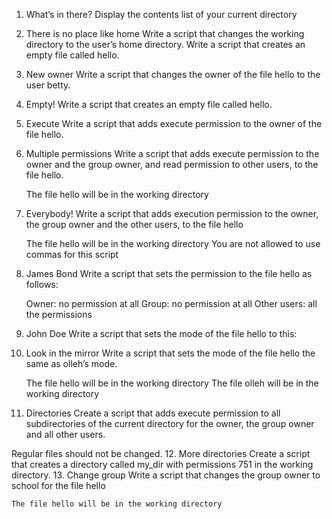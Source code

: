 1. What’s in there? 
Display the contents list of your current directory

2. There is no place like home 
Write a script that changes the working directory to the user’s home directory.
Write a script that creates an empty file called hello.
3. New owner 
Write a script that changes the owner of the file hello to the user betty.
4. Empty! 
Write a script that creates an empty file called hello.
5. Execute
Write a script that adds execute permission to the owner of the file hello.
6. Multiple permissions
Write a script that adds execute permission to the owner and the group owner, and read permission to other users, to the file hello.

    The file hello will be in the working directory

7. Everybody!
Write a script that adds execution permission to the owner, the group owner and the other users, to the file hello

    The file hello will be in the working directory
    You are not allowed to use commas for this script

8. James Bond
Write a script that sets the permission to the file hello as follows:

    Owner: no permission at all
    Group: no permission at all
    Other users: all the permissions

9. John Doe
Write a script that sets the mode of the file hello to this:
10. Look in the mirror
Write a script that sets the mode of the file hello the same as olleh’s mode.

    The file hello will be in the working directory
    The file olleh will be in the working directory

11. Directories
Create a script that adds execute permission to all subdirectories of the current directory for the owner, the group owner and all other users.

Regular files should not be changed.
12. More directories
Create a script that creates a directory called my_dir with permissions 751 in the working directory.
13. Change group
Write a script that changes the group owner to school for the file hello

    The file hello will be in the working directory


